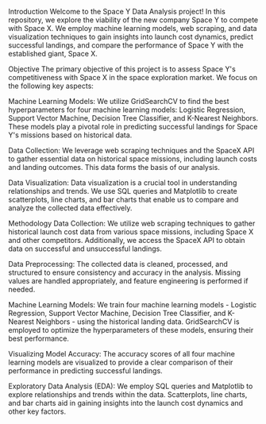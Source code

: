 Introduction
Welcome to the Space Y Data Analysis project! In this repository, we explore the viability of the new company Space Y to compete with Space X. We employ machine learning models, web scraping, and data visualization techniques to gain insights into launch cost dynamics, predict successful landings, and compare the performance of Space Y with the established giant, Space X.

Objective
The primary objective of this project is to assess Space Y's competitiveness with Space X in the space exploration market. We focus on the following key aspects:

Machine Learning Models: We utilize GridSearchCV to find the best hyperparameters for four machine learning models: Logistic Regression, Support Vector Machine, Decision Tree Classifier, and K-Nearest Neighbors. These models play a pivotal role in predicting successful landings for Space Y's missions based on historical data.

Data Collection: We leverage web scraping techniques and the SpaceX API to gather essential data on historical space missions, including launch costs and landing outcomes. This data forms the basis of our analysis.

Data Visualization: Data visualization is a crucial tool in understanding relationships and trends. We use SQL queries and Matplotlib to create scatterplots, line charts, and bar charts that enable us to compare and analyze the collected data effectively.

Methodology
Data Collection: We utilize web scraping techniques to gather historical launch cost data from various space missions, including Space X and other competitors. Additionally, we access the SpaceX API to obtain data on successful and unsuccessful landings.

Data Preprocessing: The collected data is cleaned, processed, and structured to ensure consistency and accuracy in the analysis. Missing values are handled appropriately, and feature engineering is performed if needed.

Machine Learning Models: We train four machine learning models - Logistic Regression, Support Vector Machine, Decision Tree Classifier, and K-Nearest Neighbors - using the historical landing data. GridSearchCV is employed to optimize the hyperparameters of these models, ensuring their best performance.

Visualizing Model Accuracy: The accuracy scores of all four machine learning models are visualized to provide a clear comparison of their performance in predicting successful landings.

Exploratory Data Analysis (EDA): We employ SQL queries and Matplotlib to explore relationships and trends within the data. Scatterplots, line charts, and bar charts aid in gaining insights into the launch cost dynamics and other key factors.
